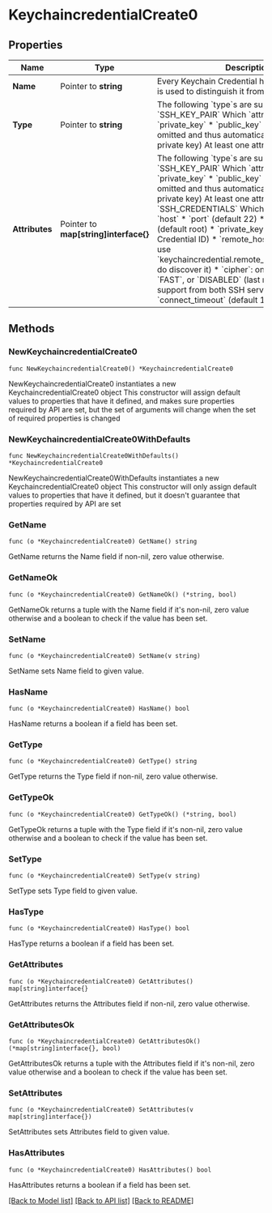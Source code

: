 # KeychaincredentialCreate0

## Properties

Name | Type | Description | Notes
------------ | ------------- | ------------- | -------------
**Name** | Pointer to **string** | Every Keychain Credential has a &#x60;name&#x60; which is used to distinguish it from others. | [optional] 
**Type** | Pointer to **string** | The following &#x60;type&#x60;s are supported:   * &#x60;SSH_KEY_PAIR&#x60;    Which &#x60;attributes&#x60; are:    * &#x60;private_key&#x60;    * &#x60;public_key&#x60; (which can be omitted and thus automatically derived from private key)    At least one attribute is required. | [optional] 
**Attributes** | Pointer to **map[string]interface{}** | The following &#x60;type&#x60;s are supported:   * &#x60;SSH_KEY_PAIR&#x60;    Which &#x60;attributes&#x60; are:    * &#x60;private_key&#x60;    * &#x60;public_key&#x60; (which can be omitted and thus automatically derived from private key)    At least one attribute is required.  * &#x60;SSH_CREDENTIALS&#x60;    Which &#x60;attributes&#x60; are:    * &#x60;host&#x60;    * &#x60;port&#x60; (default 22)    * &#x60;username&#x60; (default root)    * &#x60;private_key&#x60; (Keychain Credential ID)    * &#x60;remote_host_key&#x60; (you can use &#x60;keychaincredential.remote_ssh_host_key_scan&#x60; do discover it)    * &#x60;cipher&#x60;: one of &#x60;STANDARD&#x60;, &#x60;FAST&#x60;, or &#x60;DISABLED&#x60; (last requires special support from both SSH server and      client)    * &#x60;connect_timeout&#x60; (default 10) | [optional] 

## Methods

### NewKeychaincredentialCreate0

`func NewKeychaincredentialCreate0() *KeychaincredentialCreate0`

NewKeychaincredentialCreate0 instantiates a new KeychaincredentialCreate0 object
This constructor will assign default values to properties that have it defined,
and makes sure properties required by API are set, but the set of arguments
will change when the set of required properties is changed

### NewKeychaincredentialCreate0WithDefaults

`func NewKeychaincredentialCreate0WithDefaults() *KeychaincredentialCreate0`

NewKeychaincredentialCreate0WithDefaults instantiates a new KeychaincredentialCreate0 object
This constructor will only assign default values to properties that have it defined,
but it doesn't guarantee that properties required by API are set

### GetName

`func (o *KeychaincredentialCreate0) GetName() string`

GetName returns the Name field if non-nil, zero value otherwise.

### GetNameOk

`func (o *KeychaincredentialCreate0) GetNameOk() (*string, bool)`

GetNameOk returns a tuple with the Name field if it's non-nil, zero value otherwise
and a boolean to check if the value has been set.

### SetName

`func (o *KeychaincredentialCreate0) SetName(v string)`

SetName sets Name field to given value.

### HasName

`func (o *KeychaincredentialCreate0) HasName() bool`

HasName returns a boolean if a field has been set.

### GetType

`func (o *KeychaincredentialCreate0) GetType() string`

GetType returns the Type field if non-nil, zero value otherwise.

### GetTypeOk

`func (o *KeychaincredentialCreate0) GetTypeOk() (*string, bool)`

GetTypeOk returns a tuple with the Type field if it's non-nil, zero value otherwise
and a boolean to check if the value has been set.

### SetType

`func (o *KeychaincredentialCreate0) SetType(v string)`

SetType sets Type field to given value.

### HasType

`func (o *KeychaincredentialCreate0) HasType() bool`

HasType returns a boolean if a field has been set.

### GetAttributes

`func (o *KeychaincredentialCreate0) GetAttributes() map[string]interface{}`

GetAttributes returns the Attributes field if non-nil, zero value otherwise.

### GetAttributesOk

`func (o *KeychaincredentialCreate0) GetAttributesOk() (*map[string]interface{}, bool)`

GetAttributesOk returns a tuple with the Attributes field if it's non-nil, zero value otherwise
and a boolean to check if the value has been set.

### SetAttributes

`func (o *KeychaincredentialCreate0) SetAttributes(v map[string]interface{})`

SetAttributes sets Attributes field to given value.

### HasAttributes

`func (o *KeychaincredentialCreate0) HasAttributes() bool`

HasAttributes returns a boolean if a field has been set.


[[Back to Model list]](../README.md#documentation-for-models) [[Back to API list]](../README.md#documentation-for-api-endpoints) [[Back to README]](../README.md)


